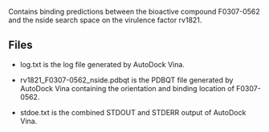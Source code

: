 Contains binding predictions between the bioactive compound F0307-0562 and the nside search space on the virulence factor rv1821.

## Files

- log.txt is the log file generated by AutoDock Vina.

- rv1821_F0307-0562_nside.pdbqt is the PDBQT file generated by AutoDock Vina containing the orientation and binding location of F0307-0562.

- stdoe.txt is the combined STDOUT and STDERR output of AutoDock Vina.

